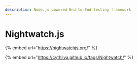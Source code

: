 ```yaml
---
description: Node.js powered End-to-End testing framework
---
```


# Nightwatch.js

{% embed url="https://nightwatchjs.org/" %}

{% embed url="https://cythilya.github.io/tags/Nightwatch/" %}

